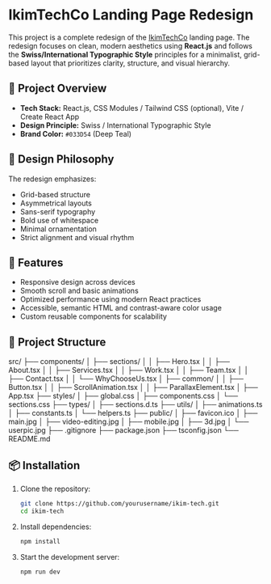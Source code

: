 # IkimTechCo Landing Page Redesign

This project is a complete redesign of the [IkimTechCo](https://www.ikimtechco.com/) landing page. The redesign focuses on clean, modern aesthetics using **React.js** and follows the **Swiss/International Typographic Style** principles for a minimalist, grid-based layout that prioritizes clarity, structure, and visual hierarchy.

## 🧠 Project Overview

- **Tech Stack:** React.js, CSS Modules / Tailwind CSS (optional), Vite / Create React App
- **Design Principle:** Swiss / International Typographic Style
- **Brand Color:** `#033D54` (Deep Teal)

## 🎨 Design Philosophy

The redesign emphasizes:
- Grid-based structure
- Asymmetrical layouts
- Sans-serif typography
- Bold use of whitespace
- Minimal ornamentation
- Strict alignment and visual rhythm

## 🚀 Features

- Responsive design across devices
- Smooth scroll and basic animations
- Optimized performance using modern React practices
- Accessible, semantic HTML and contrast-aware color usage
- Custom reusable components for scalability

## 📁 Project Structure

src/
├── components/
│ ├── sections/
│ │ ├── Hero.tsx
│ │ ├── About.tsx
│ │ ├── Services.tsx
│ │ ├── Work.tsx
│ │ ├── Team.tsx
│ │ ├── Contact.tsx
│ │ └── WhyChooseUs.tsx
│ ├── common/
│ │ ├── Button.tsx
│ │ ├── ScrollAnimation.tsx
│ │ ├── ParallaxElement.tsx
│ ├── App.tsx
├── styles/
│ ├── global.css
│ ├── components.css
│ └── sections.css
├── types/
│ ├── sections.d.ts
├── utils/
│ ├── animations.ts
│ ├── constants.ts
│ └── helpers.ts
├── public/
│ ├── favicon.ico
│ ├── main.jpg
│ ├── video-editing.jpg
│ ├── mobile.jpg
│ ├── 3d.jpg
│ └── userpic.jpg
├── .gitignore
├── package.json
├── tsconfig.json
└── README.md

## 📦 Installation

1. Clone the repository:
   ```bash
   git clone https://github.com/yourusername/ikim-tech.git
   cd ikim-tech
   ```

2. Install dependencies:
   ```bash
   npm install
   ```

3. Start the development server:
   ```bash
   npm run dev
   ```

